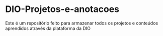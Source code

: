# DIO-Projetos-e-anotacoes
Este é um repositório feito para armazenar todos os projetos e conteúdos aprendidos através da plataforma da DIO

